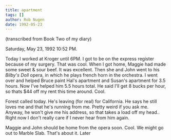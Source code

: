 ```yaml
---
title: apartment
tags: []
author: Rob Nugen
date: 1992-05-23
---
```


<p class=note>(transcribed from Book Two of my diary)

<p class=date>Saturday, May 23, 1992 10:52 PM.

<p>Today I worked at Kroger until 6PM.  I got to be on the express
register because of my surgery.  That was cool.  When I got home,
Maggie had made some sweet & sour beef.  It was excellent.  Then she
and John went to his <em>Bilby's Doll</em> opera, in which he plays
french horn in the orchestra.  I went over and helped Bruce paint
Hal's apartment and Susan's apartment for 3.5 hours.  Now I've helped
him 5.5 hours total.  He said I'll get 8 bucks per hour, so thats $44
off my rent this time around.  Cool.

<p>Forest called today.  He's leaving (for real) for California.  He
says he still loves me and that he's running from me.  Pretty weird if
you ask me.  Anyway, he won't give me his address, so that takes a
load off my head.. Right now I don't really care if I never hear from
him again.

<p>Maggie and John should be home from the opera soon.  Cool.  We
might go out to Marble Slab.  That's about it.  Later
